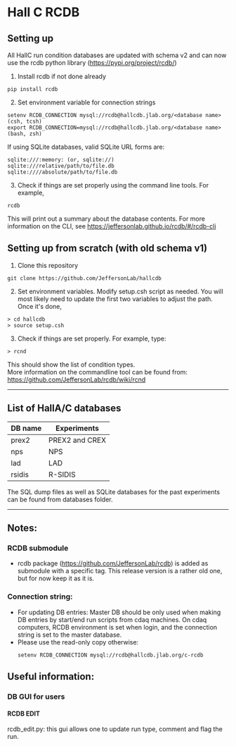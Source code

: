 # Hall C RCDB

## Setting up
All HallC run condition databases are updated with schema v2 and can now use the rcdb python library (https://pypi.org/project/rcdb/)
1) Install rcdb if not done already
  ```
  pip install rcdb
  ```
2) Set environment variable for connection strings
  ```
  setenv RCDB_CONNECTION mysql://rcdb@hallcdb.jlab.org/<database name> (csh, tcsh)
  export RCDB_CONNECTION=mysql://rcdb@hallcdb.jlab.org/<database name> (bash, zsh)
  ```
  If using SQLite databases, valid SQLite URL forms are:
  ```
  sqlite:///:memory: (or, sqlite://)
  sqlite:///relative/path/to/file.db
  sqlite:////absolute/path/to/file.db
  ```
3) Check if things are set properly using the command line tools. For example,
  ```
  rcdb 
  ```
  This will print out a summary about the database contents. For more information on the CLI, see https://jeffersonlab.github.io/rcdb/#/rcdb-cli

## Setting up from scratch (with old schema v1)
1) Clone this repository
  ```
  git clone https://github.com/JeffersonLab/hallcdb
  ```
2) Set environment variables. Modify setup.csh script as needed. You will most likely need to update the first two variables to adjust the path.
  Once it's done, 
  ```
  > cd hallcdb
  > source setup.csh
  ```
3) Check if things are set properly. For example, type:
  ```
  > rcnd
  ```
  This should show the list of condition types. </br>
  More information on the commandline tool can be found from: https://github.com/JeffersonLab/rcdb/wiki/rcnd
  
-----------------------------
## List of HallA/C databases
| DB name | Experiments |
| --- | --- |
| prex2 | PREX2 and CREX |
| nps | NPS |
| lad | LAD |
| rsidis | R-SIDIS |

The SQL dump files as well as SQLite databases for the past experiments can be found from databases folder. 

-----------------------------
## Notes:
### RCDB submodule
  - rcdb package (https://github.com/JeffersonLab/rcdb) is added as submodule with a specific tag. This release version is a rather old one, but for now keep it as it is. 
### Connection string:
  - For updating DB entries: Master DB should be only used when making DB entries by start/end run scripts from cdaq machines. On cdaq computers, RCDB environment is set when login, and the connection string is set to the master database.
  - Please use the read-only copy otherwise:
    ```
    setenv RCDB_CONNECTION mysql://rcdb@hallcdb.jlab.org/c-rcdb
    ```
## Useful information: 
### DB GUI for users
  #### RCDB EDIT
  rcdb_edit.py: this gui allows one to update run type, comment and flag the run.

